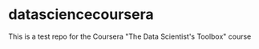 datasciencecoursera
===================

This is a test repo for the Coursera "The Data Scientist's Toolbox" course
